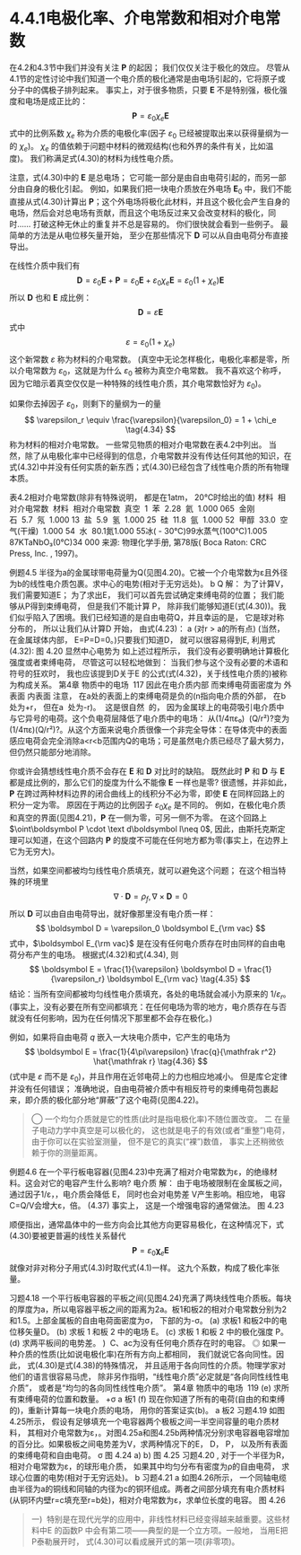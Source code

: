 # 4.4.1电极化率、介电常数和相对介电常数

在4.2和4.3节中我们并没有关注 $\boldsymbol P$ 的起因；
我们仅仅关注于极化的效应。
尽管从4.1节的定性讨论中我们知道一个电介质的极化通常是由电场引起的，它将原子或分子中的偶极子排列起来。
事实上，对于很多物质，只要 $\boldsymbol E$ 不是特别强，极化强度和电场是成正比的：
$$
  \boldsymbol P = \varepsilon_0 \chi_e \boldsymbol E
  \tag{4.30}
$$
式中的比例系数 $\chi_e$ 称为介质的电极化率(因子 $\varepsilon_0$ 已经被提取出来以获得量纲为一的 $\chi_e$)。
$\chi_e$ 的值依赖于问题中材料的微观结构(也和外界的条件有关，比如温度)。
我们称满足式(4.30)的材料为线性电介质。

注意，式(4.30)中的 $\boldsymbol E$ 是总电场；
它可能一部分是由自由电荷引起的，而另一部分由自身的极化引起。
例如，如果我们把一块电介质放在外电场 $\boldsymbol E_0$ 中，我们不能直接从式(4.30)计算出 $\boldsymbol P$；这个外电场将极化此材料，并且这个极化会产生自身的电场，然后会对总电场有贡献，而且这个电场反过来又会改变材料的极化，同时……
打破这种无休止的重复并不总是容易的。
你们很快就会看到一些例子。
最简单的方法是从电位移矢量开始， 至少在那些情况下 $\boldsymbol D$ 可以从自由电荷分布直接导出。

在线性介质中我们有
$$
  \boldsymbol D = \varepsilon_0 \boldsymbol E + \boldsymbol P = \varepsilon_0 \boldsymbol E + \varepsilon_0 \chi_e \boldsymbol E = \varepsilon_0(1 + \chi_e) \boldsymbol E
  \tag{4.31}
$$
所以 $\boldsymbol D$ 也和 $\boldsymbol E$ 成比例：
$$
  \boldsymbol D = \varepsilon \boldsymbol E
  \tag{4.32}
$$
式中
$$
  \varepsilon = \varepsilon_0(1 + \chi_e)
  \tag{4.33}
$$
这个新常数 $\varepsilon$ 称为材料的介电常数。
(真空中无论怎样极化，电极化率都是零，所以介电常数为 $\varepsilon_0$，这就是为什么 $\varepsilon_0$ 被称为真空介电常数。
我不喜欢这个称呼，因为它暗示着真空仅仅是一种特殊的线性电介质，其介电常数恰好为 $\varepsilon_0$)。

如果你去掉因子 $\varepsilon_0$，则剩下的量纲为一的量
$$
  \varepsilon_r \equiv \frac{\varepsilon}{\varepsilon_0} =  1 + \chi_e 
  \tag{4.34}
$$
称为材料的相对介电常数。
一些常见物质的相对介电常数在表4.2中列出。
当然，除了从电极化率中已经得到的信息，介电常数并没有传达任何其他的知识，在式(4.32)中并没有任何实质的新东西；式(4.30)已经包含了线性电介质的所有物理本质。

表4.2相对介电常数(除非有特殊说明， 都是在1atm， 20℃时给出的值)
材料  相对介电常数  材料  相对介电常数  真空  1  苯  2.28  氦  1.000 065  金刚石  5.7  氖  1.000 13  盐  5.9  氢  1.000 25  硅  11.8  氩  1.000 52  甲醇  33.0  空气(干燥)  1.000 54  水  80.1氮1.000 55冰( - 30℃)99水蒸气(100℃)1.005 87KTaNbO₃(0℃)34 000
来源: 物理化学手册, 第78版( Boca Raton: CRC Press, Inc. , 1997)。

例题4.5
半径为a的金属球带电荷量为Q(见图4.20)。它被一个介电常数为ε且外径为b的线性电介质包裹。求中心的电势(相对于无穷远处)。
b
Q
解： 为了计算V， 我们需要知道E； 为了求出E， 我们可以首先尝试确定束缚电荷的位置； 我们能够从P得到束缚电荷， 但是我们不能计算 P， 除非我们能够知道E(式(4.30))。我们似乎陷入了困境。我们已经知道的是自由电荷Q，并且幸运的是， 它是球对称分布的， 所以让我们从计算D 开始， 由式(4.23)：
a
(对r > a的所有点)
(当然， 在金属球体内部， E=P=D=0。)只要我们知道D， 就可以很容易得到E, 利用式(4.32):
图 4.20
显然中心电势为
如上述过程所示， 我们没有必要明确地计算极化强度或者束缚电荷， 尽管这可以轻松地做到：
当我们参与这个没有必要的术语和符号的狂欢时， 我也应该提到D关于E 的公式(式(4.32)，关于线性电介质的)被称为构成关系。
第4章 物质中的电场  117
因此在电介质内部
而束缚电荷面密度为
外表面
内表面
注意， 在a处的表面上的束缚电荷是负的(n指向电介质的外部， 在b处为+r， 但在a  处为-r)。  这是很自然  的， 因为金属球上的电荷吸引电介质中与它异号的电荷。这个负电荷层降低了电介质中的电场： 从(1/4πε₀)  (Q/r²)?变为(1/4πε)(Q/r²)?。从这个方面来说电介质很像一个非完全导体：在导体壳中的表面感应电荷会完全消除a<r<b范围内Q的电场；可是虽然电介质已经尽了最大努力， 但仍然只能部分地消除。


你或许会猜想线性电介质不会存在 $\boldsymbol E$ 和 $\boldsymbol D$ 对比时的缺陷。
既然此时 $\boldsymbol P$ 和 $\boldsymbol D$ 与 $\boldsymbol E$ 都是成比例的，那么它们的旋度为什么不能像 $\boldsymbol E$ 一样也是零?
很遗憾，并非如此，$\boldsymbol P$ 在跨过两种材料边界的闭合曲线上的线积分不必为零，即使 $\boldsymbol E$ 在同样回路上的积分一定为零。
原因在于两边的比例因子 $\varepsilon_0\chi_e$ 是不同的。
例如，在极化电介质和真空的界面(见图4.21)，$\boldsymbol P$ 在一侧为零，可另一侧不为零。
在这个回路上 $\oint\boldsymbol P \cdot \text d\boldsymbol l\neq 0$, 因此，由斯托克斯定理可以知道，在这个回路内 $\boldsymbol P$ 的旋度不可能在任何地方都为零(事实上，在边界上它为无穷大)。

当然，如果空间都被均匀线性电介质填充，就可以避免这个问题；
在这个相当特殊的环境里
$$
  \nabla \cdot \boldsymbol D = \rho_f, \nabla \times \boldsymbol D = 0
$$
所以 $\boldsymbol D$ 可以由自由电荷导出，就好像那里没有电介质一样：
$$
  \boldsymbol D = \varepsilon_0 \boldsymbol E_{\rm vac}
$$
式中，$\boldsymbol E_{\rm vac}$ 是在没有任何电介质存在时由同样的自由电荷分布产生的电场。
根据式(4.32)和式(4.34), 则
$$
  \boldsymbol E = \frac{1}{\varepsilon} \boldsymbol D = \frac{1}{\varepsilon_r} \boldsymbol E_{\rm vac}
  \tag{4.35}
$$
结论：当所有空间都被均匀线性电介质填充，各处的电场就会减小为原来的 $1/\varepsilon_r$。
(事实上，没有必要在所有空间都填充：在任何电场为零的地方，电介质存在与否就没有任何影响，因为在任何情况下那里都不会存在极化。)

例如，如果将自由电荷 $q$ 嵌入一大块电介质中，它产生的电场为
$$
  \boldsymbol E = \frac{1}{4\pi\varepsilon} \frac{q}{\mathfrak r^2} \hat{\mathfrak r}
  \tag{4.36}
$$
(式中是 $\varepsilon$ 而不是 $\varepsilon_0$)，并且作用在近邻电荷上的力也相应地减小。
但是库仑定律并没有任何错误；
准确地说，自由电荷被介质中有相反符号的束缚电荷包裹起来，即介质的极化部分地“屏蔽”了这个电荷(见图4.22)。

> ◯ 一个均匀介质就是它的性质(此时是指电极化率)不随位置改变。
二 在量子电动力学中真空是可以极化的， 这也就是电子的有效(或者“重整”)电荷， 由于你可以在实验室测量， 但不是它的真实(“裸”)数值， 事实上还稍微依赖于你的测量距离。

例题4.6
在一个平行板电容器(见图4.23)中充满了相对介电常数为ε，的绝缘材料。这会对它的电容产生什么影响?
电介质
解： 由于电场被限制在金属板之间， 通过因子1/ε，，电介质会降低 E， 同时也会对电势差 V产生影响。相应地， 电容C=Q/V会增大ε，倍。
(4.37)
事实上， 这是一个增强电容的通常做法。
图 4.23


顺便指出，通常晶体中的一些方向会比其他方向更容易极化，在这种情况下，式(4.30)要被更普遍的线性关系替代
$$
  \boldsymbol P = \varepsilon_0 \boldsymbol \chi_e \boldsymbol E
  \tag{4.38}
$$
就像对非对称分子用式(4.3)时取代式(4.1)一样。
这九个系数，构成了极化率张量。

习题4.18 一个平行板电容器的平板之间(见图4.24)充满了两块线性电介质板。每块的厚度为a，所以电容器平板之间的距离为2a。板1和板2的相对介电常数分别为2和1.5。上部金属板的自由电荷面密度为σ， 下部的为-σ。
(a) 求板1 和板2中的电位移矢量D。
(b) 求板 1 和板 2 中的电场 E。
(c) 求板 1 和板 2 中的极化强度 P。
(d) 求两平板间的电势差。
)  C、ac为没有任何电介质存在时的电容。
◎ 如果一种介质的性质(比如说电极化率)在所有方向上都相同， 我们就说它各向同性。因此， 式(4.30)是式(4.38)的特殊情况， 并且适用于各向同性的介质。物理学家对他们的语言很容易马虎， 除非另作指明，“线性电介质”必定就是“各向同性线性电介质”， 或者是“均匀的各向同性线性电介质”。
第4章 物质中的电场  119
(e) 求所有束缚电荷的位置和数量。
+σ
a
板1
(f) 现在你知道了所有的电荷(自由的和束缚的)，重新计算每一块电介质的电场， 用你的答案证实(b)。
a
板2
习题4.19
如图4.25所示， 假设有足够填充一个电容器两个极板之间一半空间容量的电介质材料， 其相对介电常数为ε，。对图4.25a和图4.25b两种情况分别求电容器电容增加的百分比。如果极板之间电势差为V，求两种情况下的E， D， P， 以及所有表面的束缚电荷和自由电荷。
σ
图 4.24
a)
b)
图 4.25
习题4.20
,
对于一个半径为R， 相对介电常数为ε，的球形电介质， 如果其中均匀分布有密度为ρ的自由电荷， 求球心位置的电势(相对于无穷远处)。
b
习题4.21
a
如图4.26所示， 一个同轴电缆由半径为a的铜线和同轴的内径为c的铜环组成。两者之间部分填充有电介质材料(从铜环内壁r=c填充至r=b处)，相对介电常数为ε，求单位长度的电容。
图 4.26

> 一)  特别是在现代光学的应用中，非线性材料已经变得越来越重要。这些材料中E 的函数P 中会有第二项——典型的是一个立方项。一般地， 当用E把P泰勒展开时， 式(4.30)可以看成展开式的第一项(非零项)。
